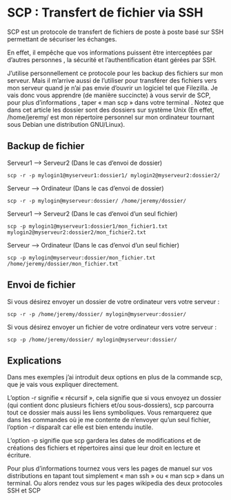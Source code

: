 # SCP : Transfert de fichier via SSH #

SCP est un protocole de transfert de fichiers de poste à poste basé sur SSH permettant de sécuriser les échanges.

En effet, il empêche que vos informations puissent être interceptées par d’autres personnes , la sécurité et l’authentification étant gérées par SSH.

J’utilise personnellement ce protocole pour les backup des fichiers sur mon serveur. Mais il m’arrive aussi de l’utiliser pour transférer des fichiers vers mon serveur quand je n’ai pas envie d’ouvrir un logiciel tel que Filezilla. Je vais donc vous apprendre (de manière succincte) à vous servir de SCP, pour plus d’informations , taper « man scp » dans votre terminal . Notez que dans cet article les dossier sont des dossiers sur système Unix (En effet, /home/jeremy/ est mon répertoire personnel sur mon ordinateur tournant sous Debian une distribution GNU/Linux).

## Backup de fichier ##

Serveur1 –> Serveur2 (Dans le cas d’envoi de dossier)

    scp -r -p mylogin1@myserveur1:dossier1/ mylogin2@myserveur2:dossier2/

Serveur –> Ordinateur (Dans le cas d’envoi de dossier)

    scp -r -p mylogin@myserveur:dossier/ /home/jeremy/dossier/

Serveur1 –> Serveur2 (Dans le cas d’envoi d’un seul fichier)

	scp -p mylogin1@myserveur1:dossier1/mon_fichier1.txt mylogin2@myserveur2:dossier2/mon_fichier2.txt

Serveur –> Ordinateur (Dans le cas d’envoi d’un seul fichier)

	scp -p mylogin@myserveur:dossier/mon_fichier.txt /home/jeremy/dossier/mon_fichier.txt

## Envoi de fichier ##

Si vous désirez envoyer un dossier de votre ordinateur vers votre serveur :

	scp -r -p /home/jeremy/dossier/ mylogin@myserveur:dossier/

Si vous désirez envoyer un fichier de votre ordinateur vers votre serveur :

	scp -p /home/jeremy/dossier/ mylogin@myserveur:dossier/

## Explications ##

Dans mes exemples j’ai introduit deux options en plus de la commande scp, que je vais vous expliquer directement.

L’option -r signifie « récursif », cela signifie que si vous envoyez un dossier (qui contient donc plusieurs fichiers et/ou sous-dossiers), scp parcourra tout ce dossier mais aussi les liens symboliques. Vous remarquerez que dans les commandes où je me contente de n’envoyer qu’un seul fichier, l’option -r disparaît car elle est bien entendu inutile.

L’option -p signifie que scp gardera les dates de modifications et de créations des fichiers et répertoires ainsi que leur droit en lecture et écriture.

Pour plus d’informations tournez vous vers les pages de manuel sur vos distributions en tapant tout simplement « man ssh » ou « man scp » dans un terminal. Ou alors rendez vous sur les pages wikipedia des deux protocoles SSH et SCP